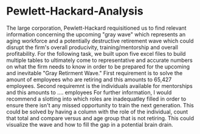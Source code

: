 # Pewlett-Hackard-Analysis

The large corporation, Pewlett-Hackard requisitioned us to find relevant information concerning the upcoming "gray wave" which represents an aging workforce and a potentially destructive retirement wave which could disrupt the firm's overall producivity, training/mentorship and overall profitability. For the following task, we built upon five excel files to build multiple tables to ultimately come to representative and accurate numbers on what the firm needs to know in order to be prepared for the upcoming and inevitable "Gray Retirment Wave."
First requirement is to solve the amount of employees who are retiring and this amounts to 65,427 employees. 
Second requiremnt is the individuals available for mentorships and this amounts to .... employees
For further information, I would recommend a slotting into which roles are inadequatley filled in order to ensure there isn't any missed opportunity to train the next generation. This could be solved by having a column with the role of the individual, count that total and compare versus and age group that is not retiring. This could visualize the wave and how to fill the gap in a potential brain drain.
